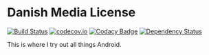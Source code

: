 # Danish Media License

[![Build Status](https://travis-ci.org/mkjensen/android-playground.svg?branch=master)](https://travis-ci.org/mkjensen/android-playground) [![codecov.io](https://codecov.io/github/mkjensen/android-playground/coverage.svg?branch=master)](https://codecov.io/github/mkjensen/android-playground?branch=master) [![Codacy Badge](https://api.codacy.com/project/badge/grade/4428afef156341128ca429e64dfce187)](https://www.codacy.com/app/mkjensen/android-playground) [![Dependency Status](https://www.versioneye.com/user/projects/56c7771e18b27104252dcb34/badge.svg?style=flat)](https://www.versioneye.com/user/projects/56c7771e18b27104252dcb34)

This is where I try out all things Android.
